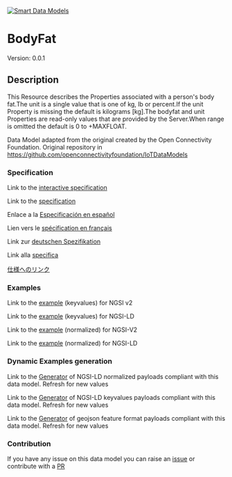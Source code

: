 [![Smart Data Models](https://smartdatamodels.org/wp-content/uploads/2022/01/SmartDataModels_logo.png "Logo")](https://smartdatamodels.org)
# BodyFat
Version: 0.0.1

## Description 

This Resource describes the Properties associated with a person's body fat.The unit is a single value that is one of kg, lb or percent.If the unit Property is missing the default is kilograms [kg].The bodyfat and unit Properties are read-only values that are provided by the Server.When range is omitted the default is 0 to +MAXFLOAT.

Data Model adapted from the original created by the Open Connectivity Foundation. Original repository in https://github.com/openconnectivityfoundation/IoTDataModels
### Specification

Link to the [interactive specification](https://swagger.lab.fiware.org/?url=https://smart-data-models.github.io/dataModel.OCF/BodyFat/swagger.yaml)

Link to the [specification](https://github.com/smart-data-models/dataModel.OCF/blob/master/BodyFat/doc/spec.md)

Enlace a la [Especificación en español](https://github.com/smart-data-models/dataModel.OCF/blob/master/BodyFat/doc/spec_ES.md)

Lien vers le [spécification en français](https://github.com/smart-data-models/dataModel.OCF/blob/master/BodyFat/doc/spec_FR.md)

Link zur [deutschen Spezifikation](https://github.com/smart-data-models/dataModel.OCF/blob/master/BodyFat/doc/spec_DE.md)

Link alla [specifica](https://github.com/smart-data-models/dataModel.OCF/blob/master/BodyFat/doc/spec_IT.md)

[仕様へのリンク](https://github.com/smart-data-models/dataModel.OCF/blob/master/BodyFat/doc/spec_JA.md)
### Examples

Link to the [example](https://smart-data-models.github.io/dataModel.OCF/BodyFat/examples/example.json) (keyvalues) for NGSI v2

Link to the [example](https://smart-data-models.github.io/dataModel.OCF/BodyFat/examples/example.jsonld) (keyvalues) for NGSI-LD

Link to the [example](https://smart-data-models.github.io/dataModel.OCF/BodyFat/examples/example-normalized.json) (normalized) for NGSI-V2

Link to the [example](https://smart-data-models.github.io/dataModel.OCF/BodyFat/examples/example-normalized.jsonld) (normalized) for NGSI-LD
### Dynamic Examples generation

Link to the [Generator](https://smartdatamodels.org/extra/ngsi-ld_generator.php?schemaUrl=https://raw.githubusercontent.com/smart-data-models/dataModel.OCF/master/BodyFat/schema.json&email=info@smartdatamodels.org) of NGSI-LD normalized payloads compliant with this data model. Refresh for new values

Link to the [Generator](https://smartdatamodels.org/extra/ngsi-ld_generator_keyvalues.php?schemaUrl=https://raw.githubusercontent.com/smart-data-models/dataModel.OCF/master/BodyFat/schema.json&email=info@smartdatamodels.org) of NGSI-LD keyvalues payloads compliant with this data model. Refresh for new values

Link to the [Generator](https://smartdatamodels.org/extra/geojson_features_generator.php?schemaUrl=https://raw.githubusercontent.com/smart-data-models/dataModel.OCF/master/BodyFat/schema.json&email=info@smartdatamodels.org) of geojson feature format payloads compliant with this data model. Refresh for new values
### Contribution

 If you have any issue on this data model you can raise an [issue](https://github.com/smart-data-models/dataModel.OCF/issues)  or contribute with a [PR](https://github.com/smart-data-models/dataModel.OCF/pulls)